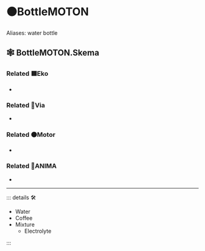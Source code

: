 # 🟠<motor>BottleMOTON</motor>

Aliases: water bottle

## 🕸 BottleMOTON.Skema

### Related 🟩<ekos>Eko</ekos>

-

### Related 🔻<via>Via</via>

-

### Related 🟠<motor>Motor</motor>

-

### Related 💜<anima>ANIMA</anima>

-

---

<!-- =================================================== -->
<!-- =================================================== -->
<!-- =================================================== -->
<!-- =================================================== -->
<!-- =================================================== -->
::: details 🛠

- Water
- Coffee
- Mixture
    - Electrolyte

:::
